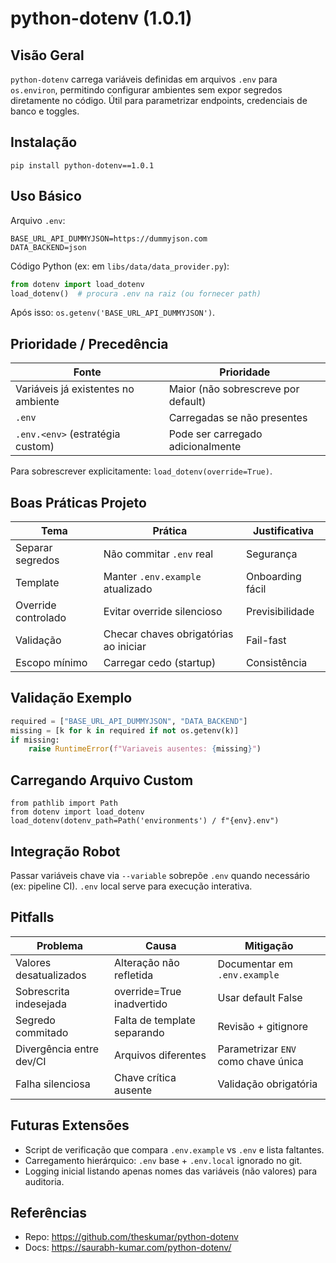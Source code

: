 # python-dotenv (1.0.1)

## Visão Geral
`python-dotenv` carrega variáveis definidas em arquivos `.env` para `os.environ`, permitindo configurar ambientes sem expor segredos diretamente no código. Útil para parametrizar endpoints, credenciais de banco e toggles.

## Instalação
```
pip install python-dotenv==1.0.1
```

## Uso Básico
Arquivo `.env`:
```
BASE_URL_API_DUMMYJSON=https://dummyjson.com
DATA_BACKEND=json
```
Código Python (ex: em `libs/data/data_provider.py`):
```python
from dotenv import load_dotenv
load_dotenv()  # procura .env na raiz (ou fornecer path)
```
Após isso: `os.getenv('BASE_URL_API_DUMMYJSON')`.

## Prioridade / Precedência
| Fonte | Prioridade |
|-------|-----------|
| Variáveis já existentes no ambiente | Maior (não sobrescreve por default) |
| `.env` | Carregadas se não presentes |
| `.env.<env>` (estratégia custom) | Pode ser carregado adicionalmente |

Para sobrescrever explicitamente: `load_dotenv(override=True)`.

## Boas Práticas Projeto
| Tema | Prática | Justificativa |
|------|---------|---------------|
| Separar segredos | Não commitar `.env` real | Segurança |
| Template | Manter `.env.example` atualizado | Onboarding fácil |
| Override controlado | Evitar override silencioso | Previsibilidade |
| Validação | Checar chaves obrigatórias ao iniciar | Fail-fast |
| Escopo mínimo | Carregar cedo (startup) | Consistência |

## Validação Exemplo
```python
required = ["BASE_URL_API_DUMMYJSON", "DATA_BACKEND"]
missing = [k for k in required if not os.getenv(k)]
if missing:
    raise RuntimeError(f"Variaveis ausentes: {missing}")
```

## Carregando Arquivo Custom
```
from pathlib import Path
from dotenv import load_dotenv
load_dotenv(dotenv_path=Path('environments') / f"{env}.env")
```

## Integração Robot
Passar variáveis chave via `--variable` sobrepõe `.env` quando necessário (ex: pipeline CI). `.env` local serve para execução interativa.

## Pitfalls
| Problema | Causa | Mitigação |
|----------|-------|-----------|
| Valores desatualizados | Alteração não refletida | Documentar em `.env.example` |
| Sobrescrita indesejada | override=True inadvertido | Usar default False |
| Segredo commitado | Falta de template separando | Revisão + gitignore |
| Divergência entre dev/CI | Arquivos diferentes | Parametrizar `ENV` como chave única |
| Falha silenciosa | Chave crítica ausente | Validação obrigatória |

## Futuras Extensões
- Script de verificação que compara `.env.example` vs `.env` e lista faltantes.
- Carregamento hierárquico: `.env` base + `.env.local` ignorado no git.
- Logging inicial listando apenas nomes das variáveis (não valores) para auditoria.

## Referências
- Repo: https://github.com/theskumar/python-dotenv
- Docs: https://saurabh-kumar.com/python-dotenv/
